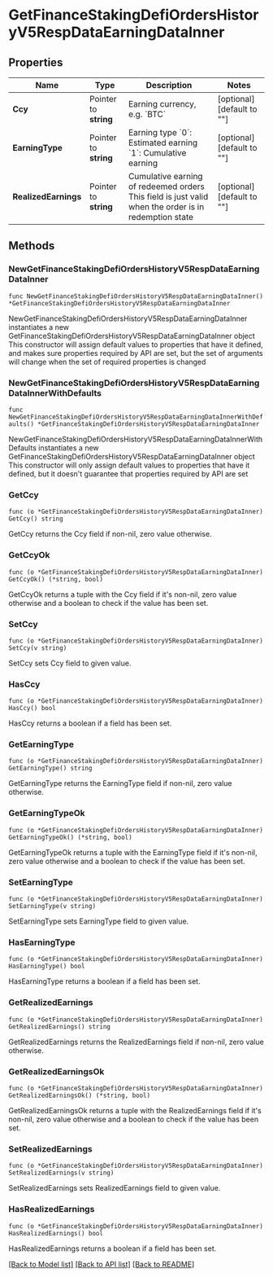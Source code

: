 # GetFinanceStakingDefiOrdersHistoryV5RespDataEarningDataInner

## Properties

Name | Type | Description | Notes
------------ | ------------- | ------------- | -------------
**Ccy** | Pointer to **string** | Earning currency, e.g. &#x60;BTC&#x60; | [optional] [default to ""]
**EarningType** | Pointer to **string** | Earning type  &#x60;0&#x60;: Estimated earning  &#x60;1&#x60;: Cumulative earning | [optional] [default to ""]
**RealizedEarnings** | Pointer to **string** | Cumulative earning of redeemed orders  This field is just valid when the order is in redemption state | [optional] [default to ""]

## Methods

### NewGetFinanceStakingDefiOrdersHistoryV5RespDataEarningDataInner

`func NewGetFinanceStakingDefiOrdersHistoryV5RespDataEarningDataInner() *GetFinanceStakingDefiOrdersHistoryV5RespDataEarningDataInner`

NewGetFinanceStakingDefiOrdersHistoryV5RespDataEarningDataInner instantiates a new GetFinanceStakingDefiOrdersHistoryV5RespDataEarningDataInner object
This constructor will assign default values to properties that have it defined,
and makes sure properties required by API are set, but the set of arguments
will change when the set of required properties is changed

### NewGetFinanceStakingDefiOrdersHistoryV5RespDataEarningDataInnerWithDefaults

`func NewGetFinanceStakingDefiOrdersHistoryV5RespDataEarningDataInnerWithDefaults() *GetFinanceStakingDefiOrdersHistoryV5RespDataEarningDataInner`

NewGetFinanceStakingDefiOrdersHistoryV5RespDataEarningDataInnerWithDefaults instantiates a new GetFinanceStakingDefiOrdersHistoryV5RespDataEarningDataInner object
This constructor will only assign default values to properties that have it defined,
but it doesn't guarantee that properties required by API are set

### GetCcy

`func (o *GetFinanceStakingDefiOrdersHistoryV5RespDataEarningDataInner) GetCcy() string`

GetCcy returns the Ccy field if non-nil, zero value otherwise.

### GetCcyOk

`func (o *GetFinanceStakingDefiOrdersHistoryV5RespDataEarningDataInner) GetCcyOk() (*string, bool)`

GetCcyOk returns a tuple with the Ccy field if it's non-nil, zero value otherwise
and a boolean to check if the value has been set.

### SetCcy

`func (o *GetFinanceStakingDefiOrdersHistoryV5RespDataEarningDataInner) SetCcy(v string)`

SetCcy sets Ccy field to given value.

### HasCcy

`func (o *GetFinanceStakingDefiOrdersHistoryV5RespDataEarningDataInner) HasCcy() bool`

HasCcy returns a boolean if a field has been set.

### GetEarningType

`func (o *GetFinanceStakingDefiOrdersHistoryV5RespDataEarningDataInner) GetEarningType() string`

GetEarningType returns the EarningType field if non-nil, zero value otherwise.

### GetEarningTypeOk

`func (o *GetFinanceStakingDefiOrdersHistoryV5RespDataEarningDataInner) GetEarningTypeOk() (*string, bool)`

GetEarningTypeOk returns a tuple with the EarningType field if it's non-nil, zero value otherwise
and a boolean to check if the value has been set.

### SetEarningType

`func (o *GetFinanceStakingDefiOrdersHistoryV5RespDataEarningDataInner) SetEarningType(v string)`

SetEarningType sets EarningType field to given value.

### HasEarningType

`func (o *GetFinanceStakingDefiOrdersHistoryV5RespDataEarningDataInner) HasEarningType() bool`

HasEarningType returns a boolean if a field has been set.

### GetRealizedEarnings

`func (o *GetFinanceStakingDefiOrdersHistoryV5RespDataEarningDataInner) GetRealizedEarnings() string`

GetRealizedEarnings returns the RealizedEarnings field if non-nil, zero value otherwise.

### GetRealizedEarningsOk

`func (o *GetFinanceStakingDefiOrdersHistoryV5RespDataEarningDataInner) GetRealizedEarningsOk() (*string, bool)`

GetRealizedEarningsOk returns a tuple with the RealizedEarnings field if it's non-nil, zero value otherwise
and a boolean to check if the value has been set.

### SetRealizedEarnings

`func (o *GetFinanceStakingDefiOrdersHistoryV5RespDataEarningDataInner) SetRealizedEarnings(v string)`

SetRealizedEarnings sets RealizedEarnings field to given value.

### HasRealizedEarnings

`func (o *GetFinanceStakingDefiOrdersHistoryV5RespDataEarningDataInner) HasRealizedEarnings() bool`

HasRealizedEarnings returns a boolean if a field has been set.


[[Back to Model list]](../README.md#documentation-for-models) [[Back to API list]](../README.md#documentation-for-api-endpoints) [[Back to README]](../README.md)


